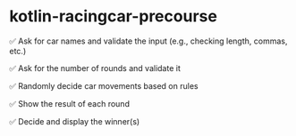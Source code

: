 # kotlin-racingcar-precourse
✅ Ask for car names and validate the input (e.g., checking length, commas, etc.)

✅ Ask for the number of rounds and validate it

✅ Randomly decide car movements based on rules

✅ Show the result of each round

✅ Decide and display the winner(s)

